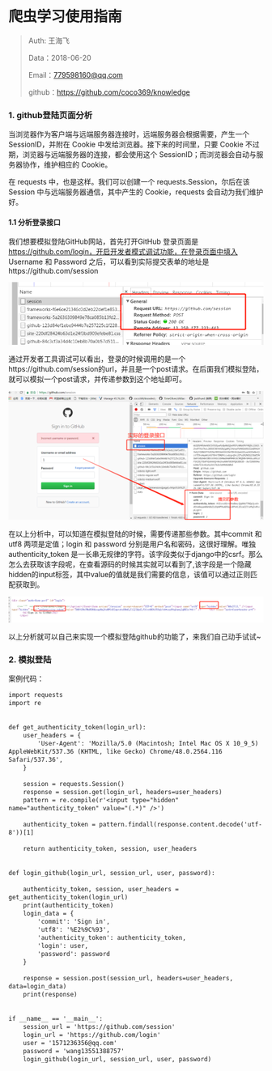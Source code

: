 
# 爬虫学习使用指南

>Auth: 王海飞
>
>Data：2018-06-20
>
>Email：779598160@qq.com
>
>github：https://github.com/coco369/knowledge 


### 1. github登陆页面分析

当浏览器作为客户端与远端服务器连接时，远端服务器会根据需要，产生一个 SessionID，并附在 Cookie 中发给浏览器。接下来的时间里，只要 Cookie 不过期，浏览器与远端服务器的连接，都会使用这个 SessionID；而浏览器会自动与服务器协作，维护相应的 Cookie。

在 requests 中，也是这样。我们可以创建一个 requests.Session，尔后在该 Session 中与远端服务器通信，其中产生的 Cookie，requests 会自动为我们维护好。

#### 1.1 分析登录接口

我们想要模拟登陆GitHub网站，首先打开GitHub 登录页面是 https://github.com/login，开启开发者模式调试功能，在登录页面中填入 Username 和 Password 之后，可以看到实际提交表单的地址是https://github.com/session

![图](images/spider_github_session.png)

通过开发者工具调试可以看出，登录的时候调用的是一个https://github.com/session的url，并且是一个post请求。在后面我们模拟登陆，就可以模拟一个post请求，并传递参数到这个地址即可。

![图](images/spider_github_login.png)

在以上分析中，可以知道在模拟登陆的时候，需要传递那些参数。其中commit 和 utf8 两项是定值；login 和 password 分别是用户名和密码，这很好理解。唯独authenticity_token 是一长串无规律的字符。该字段类似于django中的csrf。那么怎么去获取该字段呢，在查看源码的时候其实就可以看到了,该字段是一个隐藏hidden的input标签，其中value的值就是我们需要的信息，该值可以通过正则匹配获取到。

![图](images/spider_githb_token.png)

以上分析就可以自己来实现一个模拟登陆github的功能了，来我们自己动手试试~

### 2. 模拟登陆

案例代码：
	
	import requests
	import re
	
	
	def get_authenticity_token(login_url):
	    user_headers = {
	        'User-Agent': 'Mozilla/5.0 (Macintosh; Intel Mac OS X 10_9_5) AppleWebKit/537.36 (KHTML, like Gecko) Chrome/48.0.2564.116 Safari/537.36',
	    }
	
	    session = requests.Session()
	    response = session.get(login_url, headers=user_headers)
	    pattern = re.compile(r'<input type="hidden" name="authenticity_token" value="(.*)" />')
	
	    authenticity_token = pattern.findall(response.content.decode('utf-8'))[1]
	
	    return authenticity_token, session, user_headers
	
	
	def login_github(login_url, session_url, user, password):
	
	    authenticity_token, session, user_headers = get_authenticity_token(login_url)
	    print(authenticity_token)
	    login_data = {
	        'commit': 'Sign in',
	        'utf8': '%E2%9C%93',
	        'authenticity_token': authenticity_token,
	        'login': user,
	        'password': password
	    }
	
	    response = session.post(session_url, headers=user_headers, data=login_data)
	    print(response)
	
	
	if __name__ == '__main__':
	    session_url = 'https://github.com/session'
	    login_url = 'https://github.com/login'
	    user = '1571236356@qq.com'
	    password = 'wang13551388757'
	    login_github(login_url, session_url, user, password)


